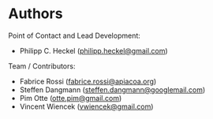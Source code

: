 Authors
=======

Point of Contact and Lead Development:
- Philipp C. Heckel (philipp.heckel@gmail.com) 

Team / Contributors:
- Fabrice Rossi (fabrice.rossi@apiacoa.org)
- Steffen Dangmann (steffen.dangmann@googlemail.com)
- Pim Otte (otte.pim@gmail.com)
- Vincent Wiencek (vwiencek@gmail.com)
